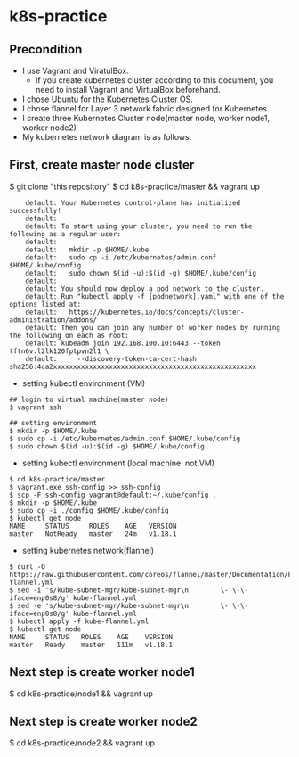 # k8s-practice

## Precondition
- I use Vagrant and ViratulBox.
    - if you create kubernetes cluster according to this document, you need to install Vagrant and VirtualBox beforehand.
- I chose Ubuntu for the Kubernetes Cluster OS.
- I chose flannel for Layer 3 network fabric designed for Kubernetes.
- I create three Kubernetes Cluster node(master node, worker node1, worker node2)
- My kubernetes network diagram is as follows.



## First, create master node cluster
$ git clone "this repository"
$ cd k8s-practice/master && vagrant up

```
    default: Your Kubernetes control-plane has initialized successfully!
    default:
    default: To start using your cluster, you need to run the following as a regular user:
    default:
    default:   mkdir -p $HOME/.kube
    default:   sudo cp -i /etc/kubernetes/admin.conf $HOME/.kube/config
    default:   sudo chown $(id -u):$(id -g) $HOME/.kube/config
    default:
    default: You should now deploy a pod network to the cluster.
    default: Run "kubectl apply -f [podnetwork].yaml" with one of the options listed at:
    default:   https://kubernetes.io/docs/concepts/cluster-administration/addons/
    default: Then you can join any number of worker nodes by running the following on each as root:
    default: kubeadm join 192.168.100.10:6443 --token tftn6v.l2lk120fptpvn2l1 \
    default:     --discovery-token-ca-cert-hash sha256:4ca2xxxxxxxxxxxxxxxxxxxxxxxxxxxxxxxxxxxxxxxxxxxxxxxxxxx
```

- setting kubectl environment (VM)

```
## login to virtual machine(master node)
$ vagrant ssh

## setting environment
$ mkdir -p $HOME/.kube
$ sudo cp -i /etc/kubernetes/admin.conf $HOME/.kube/config
$ sudo chown $(id -u):$(id -g) $HOME/.kube/config
```

- setting kubectl environment (local machine. not VM)

```
$ cd k8s-practice/master
$ vagrant.exe ssh-config >> ssh-config
$ scp -F ssh-config vagrant@default:~/.kube/config .
$ mkdir -p $HOME/.kube
$ sudo cp -i ./config $HOME/.kube/config
$ kubectl get node
NAME     STATUS     ROLES    AGE   VERSION
master   NotReady   master   24m   v1.18.1
```

- setting kubernetes network(flannel)

```
$ curl -O https://raw.githubusercontent.com/coreos/flannel/master/Documentation/kube-flannel.yml
$ sed -i 's/kube-subnet-mgr/kube-subnet-mgr\n        \- \-\-iface=enp0s8/g' kube-flannel.yml
$ sed -e 's/kube-subnet-mgr/kube-subnet-mgr\n        \- \-\-iface=enp0s8/g' kube-flannel.yml
$ kubectl apply -f kube-flannel.yml
$ kubectl get node
NAME     STATUS   ROLES    AGE    VERSION
master   Ready    master   111m   v1.18.1
```

## Next step is create worker node1
$ cd k8s-practice/node1 && vagrant up

## Next step is create worker node2
$ cd k8s-practice/node2 && vagrant up
